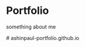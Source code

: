 # Portfolio
something about me




#   a s h i n p a u l - p o r t f o l i o . g i t h u b . i o  
 